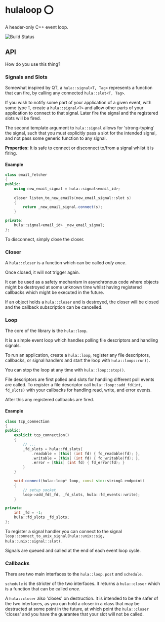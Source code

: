 # hulaloop ⭕️
A header-only C++ event loop.

![Build Status](https://github.com/shnupta/hulaloop/actions/workflows/c-cpp.yml/badge.svg)

## API
How do you use this thing?

### Signals and Slots
Somewhat inspired by QT, a `hula::signal<T, Tag>` represents a function that can fire, by calling any connected `hula::slot<T, Tag>`.

If you wish to notify some part of your application of a given event, with some type `T`, create a `hula::signal<T>` and allow other parts of your application to connect to that signal. Later fire the signal and the registered slots will be fired.

The second template argument to `hula::signal` allows for 'strong-typing' the signal, such that you must explicitly pass a slot for the intended signal, and not pass some generic function to any signal.

**Properties:**
It is safe to connect or disconnect to/from a signal whilst it is firing.

#### Example
```c++
class email_fetcher
{
public:
    using new_email_signal = hula::signal<email_id>;
    
    closer listen_to_new_emails(new_email_signal::slot s)
    {
        return _new_email_signal.connect(s);
    }

private:
    hula::signal<email_id> _new_email_signal;
};
```

To disconnect, simply close the closer.

### Closer
A `hula::closer` is a function which can be called _only once_.

Once closed, it will not trigger again.

It can be used as a safety mechanism in asynchronous code where objects might be destroyed at some unknown time whilst having registered callbacks which might be executed in the future.

If an object holds a `hula::closer` and is destroyed, the closer will be closed and the callback subscription can be cancelled.

### Loop
The core of the library is the `hula::loop`.

It is a simple event loop which handles polling file descriptors and handling signals.

To run an application, create a `hula::loop`, register any file descriptors, callbacks, or signal handlers and start the loop with `hula::loop::run()`.

You can stop the loop at any time with `hula::loop::stop()`.

File descriptors are first polled and slots for handling different poll events are called. To register a file descriptor call `hula::loop::add_fd(int, fd_slots)` with your callbacks for handling read, write, and error events.

After this any registered callbacks are fired.

#### Example
```c++
class tcp_connection
{
public:
    explicit tcp_connection()
    {
        // ...
        _fd_slots = hula::fd_slots{
            .readable = [this] (int fd) { fd_readable(fd); },
            .writable = [this] (int fd) { fd_writable(fd); },
            .error = [this] (int fd) { fd_error(fd); }
        }
    }

    void connect(hula::loop* loop, const std::string& endpoint)
    {
        // setup socket
        loop->add_fd(_fd, _fd_slots, hula::fd_events::write);
    }

private:
    int _fd = -1;
    hula::fd_slots _fd_slots;
};

```

To register a signal handler you can connect to the signal `loop::connect_to_unix_signal(hula::unix::sig, hula::unix::signal::slot)`.

Signals are queued and called at the end of each event loop cycle.

### Callbacks
There are two main interfaces to the `hula::loop`. `post` and `schedule`.

`schedule` is the stricter of the two interfaces. It returns a `hula::closer` which is a function that can be called _once_. 

A `hula::closer` also 'closes' on destruction. It is intended to be the safer of the two interfaces, as you can hold a closer in a class that may be destructed at some point in the future, at which point the `hula::closer` 'closes' and you have the guarantee that your slot will not be called.
